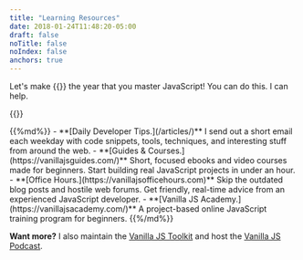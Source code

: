 ```yaml
---
title: "Learning Resources"
date: 2018-01-24T11:48:20-05:00
draft: false
noTitle: false
noIndex: false
anchors: true
---
```


Let's make {{<year>}} the year that you master&nbsp;JavaScript! You can do this. I can help.

{{<cta for="learnvjs-resources">}}

<div class="list-spaced">
{{%md%}}
- **[Daily Developer Tips.](/articles/)** I send out a short email each weekday with code snippets, tools, techniques, and interesting stuff from around the web.
- **[Guides & Courses.](https://vanillajsguides.com/)** Short, focused ebooks and video courses made for beginners. Start building real JavaScript projects in under an hour.
- **[Office Hours.](https://vanillajsofficehours.com)** Skip the outdated blog posts and hostile web forums. Get friendly, real-time advice from an experienced JavaScript developer.
- **[Vanilla JS Academy.](https://vanillajsacademy.com/)** A project-based online JavaScript training program for beginners.
{{%/md%}}
</div>

**Want more?** I also maintain the [Vanilla JS Toolkit](https://vanillajstoolkit.com) and host the [Vanilla JS Podcast](https://vanillajspodcast.com).